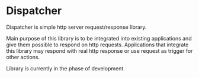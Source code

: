 # Dispatcher
Dispatcher is simple http server request/response library. 

Main purpose of this library is to be integrated into existing applications and give them possible to respond on http requests.
Applications that integrate this library may respond with real http response or use request as trigger for other actions. 

Library is currently in the phase of development.